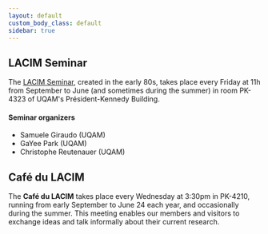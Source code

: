 ```yaml
---
layout: default
custom_body_class: default
sidebar: true
---
```


## LACIM Seminar

The [LACIM Seminar](seminar.html),
created in the early 80s,
takes place every Friday at 11h from September to June (and sometimes during the summer)
in room PK-4323 of UQAM's Président-Kennedy Building.

#### Seminar organizers
- Samuele Giraudo (UQAM)
- GaYee Park (UQAM)
- Christophe Reutenauer (UQAM)

## Café du LACIM

The **Café du LACIM** takes place every Wednesday at 3:30pm in PK-4210,
running from early September to June 24 each year, and occasionally during the summer.
This meeting enables our members and visitors to exchange ideas and talk
informally about their current research.
